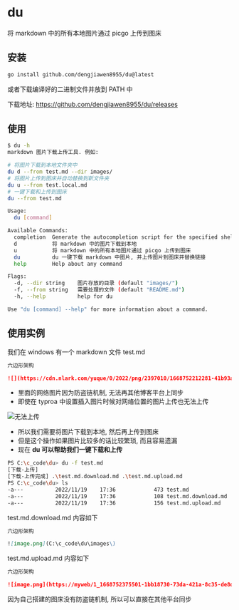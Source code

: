# du

将 markdown 中的所有本地图片通过 picgo 上传到图床

## 安装

```bash
go install github.com/dengjiawen8955/du@latest
```

或者下载编译好的二进制文件并放到 PATH 中

下载地址: <https://github.com/dengjiawen8955/du/releases>

## 使用

```bash
$ du -h
markdown 图片下载上传工具. 例如:

# 将图片下载到本地文件夹中      
du d --from test.md --dir images/
# 将图片上传到图床并自动替换到新文件夹
du u --from test.local.md
# 一键下载和上传到图床
du --from test.md

Usage:
  du [command]

Available Commands:
  completion  Generate the autocompletion script for the specified shell
  d           将 markdown 中的图片下载到本地
  u           将 markdown 中的所有本地图片通过 picgo 上传到图床
  du          du 一键下载 markdown 中图片, 并上传图片到图床并替换链接
  help        Help about any command

Flags:
  -d, --dir string    图片存放的目录 (default "images/")
  -f, --from string   需要处理的文件 (default "README.md")
  -h, --help          help for du

Use "du [command] --help" for more information about a command.
```

## 使用实例

我们在 windows 有一个 markdown 文件 test.md

```markdown
六边形架构

![](https://cdn.nlark.com/yuque/0/2022/png/2397010/1668752212281-41b93ae1-c4c0-4af4-befa-ceaf1f4efb05.png#averageHue=%23f9f9f8&clientId=u39f9e662-ddb8-4&crop=0&crop=0&crop=1&crop=1&from=paste&id=u7149c748&margin=[object Object]&originHeight=279&originWidth=448&originalType=url&ratio=1&rotation=0&showTitle=false&status=done&style=none&taskId=u7e969d8b-9118-433a-86db-806375faecf&title=)

```

* 里面的网络图片因为防盗链机制, 无法再其他博客平台上同步
* 即使在 typroa 中设置插入图片时候对网络位置的图片上传也无法上传

![无法上传](https://markdown-1304103443.cos.ap-guangzhou.myqcloud.com/2022-02-0420221119171918.png)

* 所以我们需要将图片下载到本地, 然后再上传到图床
* 但是这个操作如果图片比较多的话比较繁琐, 而且容易遗漏
* 现在 **du 可以帮助我们一键下载和上传**

```bash
PS C:\c_code\du> du -f test.md
[下载-上传]
[下载-上传完成] .\test.md.download.md .\test.md.upload.md
PS C:\c_code\du> ls
-a---          2022/11/19    17:36            473 test.md
-a---          2022/11/19    17:36            108 test.md.download.md
-a---          2022/11/19    17:36            156 test.md.upload.md
```

test.md.download.md 内容如下

```markdown
六边形架构

![image.png](C:\c_code\du\images\)

```

test.md.upload.md 内容如下

```markdown
六边形架构

![image.png](https://myweb/1_1668752375501-1bb18730-73da-421a-8c35-de8d29029919.png.png)

```

因为自己搭建的图床没有防盗链机制, 所以可以直接在其他平台同步

